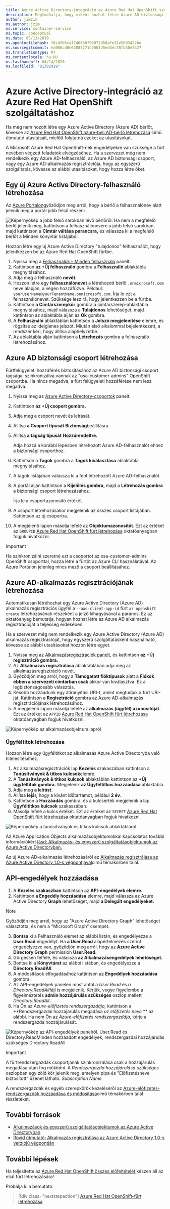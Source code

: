 ```yaml
---
title: Azure Active Directory-integráció az Azure Red Hat OpenShift szolgáltatáshoz
description: Megtudhatja, hogy miként hozhat létre Azure AD-biztonsági csoportot és felhasználókat a Microsoft Azure Red Hat OpenShift-fürtalkalmazások teszteléséhez.
author: jimzim
ms.author: jzim
ms.service: container-service
ms.topic: conceptual
ms.date: 05/13/2019
ms.openlocfilehash: f6c4fb5caf746650f95872d50afe31e5693422be
ms.sourcegitcommit: ea006cd8e62888271b2601d5ed4ec78fb40e8427
ms.translationtype: MT
ms.contentlocale: hu-HU
ms.lasthandoff: 04/14/2020
ms.locfileid: "81382919"
---
```

# <a name="azure-active-directory-integration-for-azure-red-hat-openshift"></a>Azure Active Directory-integráció az Azure Red Hat OpenShift szolgáltatáshoz

Ha még nem hozott létre egy Azure Active Directory (Azure AD) bérlőt, kövesse az [Azure Red Hat OpenShift azure-beli AD-bérlő létrehozása](howto-create-tenant.md) című útmutató utasításait, mielőtt folytatná ezeket az utasításokat.

A Microsoft Azure Red Hat OpenShift-nek engedélyekre van szüksége a fürt nevében végzett feladatok elvégzéséhez. Ha a szervezet még nem rendelkezik egy Azure AD-felhasználó, az Azure AD biztonsági csoport, vagy egy Azure AD-alkalmazás regisztrációja, hogy az egyszerű szolgáltatás, kövesse az alábbi utasításokat, hogy hozza létre őket.

## <a name="create-a-new-azure-active-directory-user"></a>Egy új Azure Active Directory-felhasználó létrehozása

Az [Azure Portalon](https://portal.azure.com)győződjön meg arról, hogy a bérlő a felhasználónév alatt jelenik meg a portál jobb felső részén:

![Képernyőkép a jobb felső sarokban lévő bérlőről: Ha nem a megfelelő](./media/howto-create-tenant/tenant-callout.png) bérlő jelenik meg, kattintson a felhasználónevére a jobb felső sarokban, majd kattintson a **Címtár váltása** **parancsra,** és válassza ki a megfelelő bérlőt a Minden könyvtár listájából.

Hozzon létre egy új Azure Active Directory "tulajdonos" felhasználót, hogy jelentkezzen be az Azure Red Hat OpenShift fürtbe.

1. Nyissa meg a [Felhasználók – Minden felhasználó](https://portal.azure.com/#blade/Microsoft_AAD_IAM/UsersManagementMenuBlade/AllUsers) panelt.
2. Kattintson **az +Új felhasználó** gombra a **Felhasználó** ablaktábla megnyitásához.
3. Adja meg a felhasználó **nevét.**
4. Hozzon létre egy **felhasználónevet** a létrehozott bérlő `.onmicrosoft.com` neve alapján, a végén hozzáfűzve. Például: `yourUserName@yourTenantName.onmicrosoft.com`. Írja le ezt a felhasználónevet. Szüksége lesz rá, hogy jelentkezzen be a fürtbe.
5. Kattintson **a Címtárszerepkör** gombra a címtárszerep-ablaktábla megnyitásához, majd válassza a **Tulajdonos** lehetőséget, majd kattintson az ablaktábla alján az **Ok** gombra.
6. A **Felhasználó** ablaktáblán kattintson a **Jelszó megjelenítése** elemre, és rögzítse az ideiglenes jelszót. Miután első alkalommal bejelentkezett, a rendszer kéri, hogy állítsa alaphelyzetbe.
7. Az ablaktábla alján kattintson a **Létrehozás** gombra a felhasználó létrehozásához.

## <a name="create-an-azure-ad-security-group"></a>Azure AD biztonsági csoport létrehozása

Fürtfelügyeleti hozzáférés biztosításához az Azure AD biztonsági csoport tagságai szinkronizálva vannak az "osa-customer-admins" OpenShift csoportba. Ha nincs megadva, a fürt felügyeleti hozzáférése nem lesz megadva.

1. Nyissa meg az [Azure Active Directory-csoportok](https://portal.azure.com/#blade/Microsoft_AAD_IAM/GroupsManagementMenuBlade/AllGroups) panelt.
2. Kattintson **az +Új csoport gombra.**
3. Adja meg a csoport nevét és leírását.
4. Állítsa **a Csoport típusát** **Biztonság**beállításra.
5. Állítsa **a tagság típusát** **Hozzárendeltre.**

    Adja hozzá a korábbi lépésben létrehozott Azure AD-felhasználót ehhez a biztonsági csoporthoz.

6. Kattintson a **Tagok** gombra a **Tagok kiválasztása** ablaktábla megnyitásához.
7. A tagok listájában válassza ki a fent létrehozott Azure AD-felhasználót.
8. A portál alján kattintson a **Kijelölés gombra,** majd a **Létrehozás gombra** a biztonsági csoport létrehozásához.

    Írja le a csoportazonosító értékét.

9. A csoport létrehozásakor megjelenik az összes csoport listájában. Kattintson az új csoportra.
10. A megjelenő lapon másolja lefelé az **Objektumazonosítót**. Ezt az értéket az `GROUPID` [Azure Red Hat OpenShift fürt létrehozása](tutorial-create-cluster.md) oktatóanyagban fogjuk hivatkozni.

> [!IMPORTANT]
> Ha szinkronizálni szeretné ezt a csoportot az osa-customer-admins OpenShift csoporttal, hozza létre a fürtöt az Azure CLI használatával. Az Azure Portalon jelenleg nincs mező a csoport beállításához.

## <a name="create-an-azure-ad-app-registration"></a>Azure AD-alkalmazás regisztrációjának létrehozása

Automatikusan létrehozhat egy Azure Active Directory (Azure AD) alkalmazás regisztrációs ügyfél a `--aad-client-app-id` fürt `az openshift create` létrehozásának részeként a jelző kihagyásával a parancs. Ez az oktatóanyag bemutatja, hogyan hozhat létre az Azure AD alkalmazás regisztrációját a teljesség érdekében.

Ha a szervezet még nem rendelkezik egy Azure Active Directory (Azure AD) alkalmazás regisztrációját, hogy egyszerű szolgáltatásként használható, kövesse az alábbi utasításokat hozzon létre egyet.

1. Nyissa meg az [Alkalmazásregisztrációk panelt,](https://portal.azure.com/#blade/Microsoft_AAD_IAM/ActiveDirectoryMenuBlade/RegisteredAppsPreview) és kattintson **az +Új regisztráció gombra.**
2. Az **Alkalmazás regisztrálása** ablaktáblában adja meg az alkalmazásregisztráció nevét.
3. Győződjön meg arról, hogy a **Támogatott fióktípusok** alatt a **Fiókok ebben a szervezeti címtárban csak** akkor van kiválasztva. Ez a legbiztonságosabb választás.
4. Később hozzáadunk egy átirányítási URI-t, amint megtudjuk a fürt URI-ját. Kattintson a **Regisztráció** gombra az Azure AD-alkalmazás regisztrációjának létrehozásához.
5. A megjelenő lapon másolja lefelé az **alkalmazás (ügyfél) azonosítóját.** Ezt az értéket az `APPID` [Azure Red Hat OpenShift fürt létrehozása](tutorial-create-cluster.md) oktatóanyagban fogjuk hivatkozni.

![Képernyőkép az alkalmazásobjektum lapról](./media/howto-create-tenant/get-app-id.png)

### <a name="create-a-client-secret"></a>Ügyféltitok létrehozása

Hozzon létre egy ügyféltitkot az alkalmazás Azure Active Directoryba való hitelesítéséhez.

1. Az alkalmazásregisztrációk lap **Kezelés** szakaszában kattintson a **Tanúsítványok & titkos kulcsok**elemre.
2. A **Tanúsítványok & titkos kulcsok** ablaktáblán kattintson az **+Új ügyféltitok gombra.**  Megjelenik **az Ügyféltitkos hozzáadása** ablaktábla.
3. Adja meg **a leírást.**
4. Állítsa **lejár,** hogy a kívánt időtartamot, például **2 év**.
5. Kattintson a **Hozzáadás** gombra, és a kulcsérték megjelenik a lap **Ügyféltitkos kulcsok** szakaszában.
6. Másolja lefelé a kulcs értékét. Ezt az értéket az `SECRET` [Azure Red Hat OpenShift fürt létrehozása](tutorial-create-cluster.md) oktatóanyagban fogjuk hivatkozni.

![Képernyőkép a tanúsítványok és titkos kulcsok ablaktábláról](./media/howto-create-tenant/create-key.png)

Az Azure Application Objects alkalmazásobjektumokkal kapcsolatos további információkért [lásd: Alkalmazás- és egyszerű szolgáltatásobjektumok az Azure Active Directoryban.](https://docs.microsoft.com/azure/active-directory/develop/app-objects-and-service-principals)

Az új Azure AD-alkalmazás létrehozásáról az [Alkalmazás regisztrálása az Azure Active Directory 1.0-s végpontjával](https://docs.microsoft.com/azure/active-directory/develop/quickstart-v1-add-azure-ad-app)című témakörben talál.

## <a name="add-api-permissions"></a>API-engedélyek hozzáadása

[//]: # (Ne váltson Microsoft Graph programra. Nem működik a Microsoft Graph programmal.)
1. A **Kezelés szakaszban** kattintson az **API-engedélyek elemre.**
2. Kattintson **a Engedély hozzáadása** elemre, majd válassza az Azure Active Directory **Graph** lehetőséget, majd **a Delegált engedélyeket.**
> [!NOTE]
> Győződjön meg arról, hogy az "Azure Active Directory Graph" lehetőséget választotta, és nem a "Microsoft Graph" csempét.

3. **Bontsa** ki a Felhasználó elemet az alábbi listán, és engedélyezze a **User.Read** engedélyt. Ha **a User.Read** alapértelmezés szerint engedélyezve van, győződjön meg arról, hogy az **Azure Active Directory Graph** permission **User.Read.**
4. Görgessen felfelé, és válassza **az Alkalmazásengedélyek lehetőséget.**
5. Bontsa ki a **Könyvtárat** az alábbi listában, és engedélyezze a **Directory.ReadAll**.
6. A módosítások elfogadásához kattintson az **Engedélyek hozzáadása** gombra.
7. Az API-engedélyek panelen most antól a *User.Read* és *a Directory.ReadAll*fájl is megjelenik. Kérjük, vegye figyelembe a figyelmeztetés **admin hozzájárulás szükséges** oszlop mellett *Directory.ReadAll*.
8. Ha Ön az *Azure-előfizetés rendszergazdája,* kattintson a **Rendszergazdai hozzájárulás megadása *az előfizetés neve* ** az alábbi. Ha nem Ön az *Azure-előfizetés rendszergazdája,* kérje a rendszergazda hozzájárulását.

![Képernyőkép az API-engedélyek panelről. User.Read és Directory.ReadMinden hozzáadott engedélyek, rendszergazdai hozzájárulás szükséges Directory.ReadAll](./media/howto-aad-app-configuration/permissions-required.png)

> [!IMPORTANT]
> A fürtrendszergazdák csoportjának szinkronizálása csak a hozzájárulás megadása után fog működni. A *Rendszergazda hozzájárulása szükséges* oszlopban egy zöld kör jelenik meg, amelyen pipa és "Előfizetésneve biztosított" üzenet látható. *Subscription Name*

A rendszergazdák és egyéb szerepkörök kezeléséről az [Azure-előfizetés-rendszergazdák hozzáadása és módosítása](https://docs.microsoft.com/azure/billing/billing-add-change-azure-subscription-administrator)című témakörben talál részleteket.

## <a name="resources"></a>További források

* [Alkalmazások és egyszerű szolgáltatásobjektumok az Azure Active Directoryban](https://docs.microsoft.com/azure/active-directory/develop/app-objects-and-service-principals)
* [Rövid útmutató: Alkalmazás regisztrálása az Azure Active Directory 1.0-s verziójú végpontján](https://docs.microsoft.com/azure/active-directory/develop/quickstart-v1-add-azure-ad-app)

## <a name="next-steps"></a>További lépések

Ha teljesítette az [Azure Red Hat OpenShift összes előfeltételét,](howto-setup-environment.md)készen áll az első fürt létrehozására!

Próbálja ki a bemutató:
> [!div class="nextstepaction"]
> [Azure Red Hat OpenShift-fürt létrehozása](tutorial-create-cluster.md)
